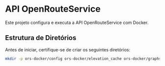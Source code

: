 # API OpenRouteService

Este projeto configura e executa a API OpenRouteService com Docker.

## Estrutura de Diretórios

Antes de iniciar, certifique-se de criar os seguintes diretórios:

```sh
mkdir -p ors-docker/config ors-docker/elevation_cache ors-docker/graphs ors-docker/files ors-docker/logs
